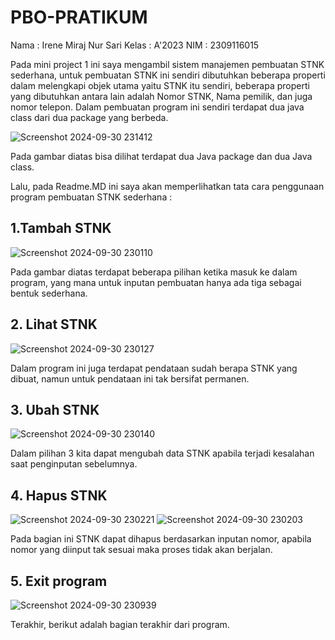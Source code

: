 # PBO-PRATIKUM
Nama : Irene Miraj Nur Sari
Kelas : A'2023
NIM : 2309116015

Pada mini project 1 ini saya mengambil sistem manajemen pembuatan STNK sederhana, untuk pembuatan STNK ini sendiri dibutuhkan beberapa properti dalam melengkapi objek utama yaitu STNK itu sendiri, beberapa properti yang dibutuhkan antara lain adalah Nomor STNK, Nama pemilik, dan juga nomor telepon. Dalam pembuatan program ini sendiri terdapat dua java class dari dua package yang berbeda.

![Screenshot 2024-09-30 231412](https://github.com/user-attachments/assets/1b9129fb-176c-4def-ad90-02459cd22b99)

Pada gambar diatas bisa dilihat terdapat dua Java package dan dua Java class.

Lalu, pada Readme.MD ini saya akan memperlihatkan tata cara penggunaan program pembuatan STNK sederhana :

## 1.Tambah STNK

![Screenshot 2024-09-30 230110](https://github.com/user-attachments/assets/e9c1ea02-4bdb-4454-90a5-90348da1cf8e)

Pada gambar diatas terdapat beberapa pilihan ketika masuk ke dalam program, yang mana untuk inputan pembuatan hanya ada tiga sebagai bentuk sederhana.

## 2. Lihat STNK

![Screenshot 2024-09-30 230127](https://github.com/user-attachments/assets/4a6fe898-01e0-480f-9f06-eecf4781311a)

Dalam program ini juga terdapat pendataan sudah berapa STNK yang dibuat, namun untuk pendataan ini tak bersifat permanen.

## 3. Ubah STNK

![Screenshot 2024-09-30 230140](https://github.com/user-attachments/assets/4b7c1ddc-08a0-4347-817c-8ae9ddefdfcf)

Dalam pilihan 3 kita dapat mengubah data STNK apabila terjadi kesalahan saat penginputan sebelumnya.

## 4. Hapus STNK

![Screenshot 2024-09-30 230221](https://github.com/user-attachments/assets/8d373d76-2fbe-4290-bb77-3ac7cd254a6e)
![Screenshot 2024-09-30 230203](https://github.com/user-attachments/assets/cc8e7642-e374-4267-8e49-74bda164b373)

Pada bagian ini STNK dapat dihapus berdasarkan inputan nomor, apabila nomor yang diinput tak sesuai maka proses tidak akan berjalan.

## 5. Exit program

![Screenshot 2024-09-30 230939](https://github.com/user-attachments/assets/dbab5ed4-c627-43e4-af45-2e7a628d0718)

Terakhir, berikut adalah bagian terakhir dari program.


